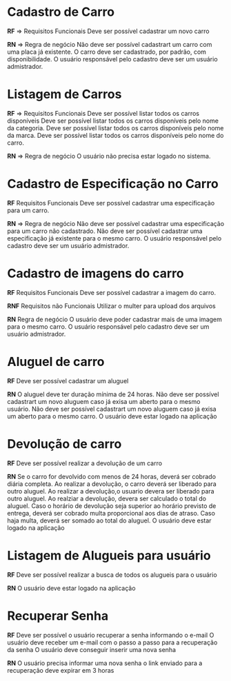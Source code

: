 # Cadastro de Carro

**RF** => Requisitos Funcionais
Deve ser possível cadastrar um novo carro



**RN** => Regra de negócio
Não deve ser possível cadastrart um carro com uma placa já existente.
O carro deve ser cadastrado, por padrão, com disponibilidade.
O usuário responsável pelo cadastro deve ser um usuário admistrador.

# Listagem de Carros

**RF** => Requisitos Funcionais
Deve ser possível listar todos os carros disponíveis
Deve ser possível listar todos os carros disponíveis pelo nome da categoria.
Deve ser possível listar todos os carros disponíveis pelo nome da marca.
Deve ser possível listar todos os carros disponíveis pelo nome do carro.



**RN** => Regra de negócio
O usuário não precisa estar logado no sistema.

# Cadastro de Especificação no Carro

**RF** Requisitos Funcionais
Deve ser possível cadastrar uma especificação para um carro.


**RN** => Regra de negócio
Não deve ser possível cadastrar uma especificação para um carro não cadastrado.
Não deve ser possível cadastrar uma especificação já existente para o mesmo carro.
O usuário responsável pelo cadastro deve ser um usuário admistrador.

# Cadastro de imagens do carro

**RF** Requisitos Funcionais
Deve ser possível cadastrar a imagem do carro.


**RNF** Requisitos não Funcionais
Utilizar o multer para upload dos arquivos

**RN** Regra de negócio
O usuário deve poder cadastrar mais de uma imagem para o mesmo carro.
O usuário responsável pelo cadastro deve ser um usuário admistrador.

# Aluguel de carro

**RF**
Deve ser possível cadastrar um aluguel


**RN**
O aluguel deve ter duração mínima de 24 horas.
Não deve ser possível cadastrart um novo aluguem caso já exisa um aberto para o mesmo usuário. 
Não deve ser possível cadastrart um novo aluguem caso já exisa um aberto para o mesmo carro.
O usuário deve estar logado na aplicação

# Devolução de carro

**RF**
Deve ser possível realizar a devolução de um carro

**RN**
Se o carro for devolvido com menos de 24 horas, deverá ser cobrado diária completa.
Ao realizar a devolução, o carro deverá ser liberado para outro aluguel.
Ao realizar a devolução,o usuario devera ser liberado para outro aluguel.
Ao realziar a devolução, devera ser calculado o total do aluguel.
Caso o horário de devolução seja superior ao horário previsto de entrega, deverá ser cobrado multa proporcional aos dias de atraso.
Caso haja multa, deverá ser somado ao total do aluguel.
O usuário deve estar logado na aplicação

# Listagem de Alugueis para usuário

**RF**
Deve ser possível realizar a busca de todos os alugueis para o usuário

**RN**
O usuário deve estar logado na aplicação

# Recuperar Senha

**RF**
Deve ser possível o usuário recuperar a senha informando o e-mail
O usuário deve receber um e-mail com o passo a passo para a recuperação da senha
O usuário deve conseguir inserir uma nova senha

**RN**
O usuário precisa informar uma nova senha
o link enviado para a recuperação deve expirar em 3 horas





